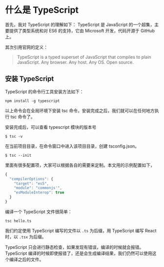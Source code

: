 # 什么是 TypeScript

首先，我对 TypeScript 的理解如下：
TypeScript 是 JavaScript 的一个超集，主要提供了类型系统和对 ES6 的支持，它由 Microsoft 开发，代码开源于 GitHub 上。

其次引用官网的定义：

> TypeScript is a typed superset of JavaScript that compiles to plain JavaScript. Any browser. Any host. Any OS. Open source.

## 安装 TypeScript

TypeScript 的命令行工具安装方法如下：

`npm install -g typescript`

以上命令会在全局环境下安装 tsc 命令，安装完成之后，我们就可以在任何地方执行 tsc 命令了。

安装完成后，可以查看 typescript 模块的版本号

`$ tsc -v`

在当前项目目录，在命令窗口中进入该项目目录，创建 tsconfig.json。

`$ tsc --init`

里面有很多配置项，大家可以根据各自的需要来定制。本文用的示例配置如下，

```js
{
  "compilerOptions": {
    "target": "es5",
    "module": "commonjs'",
    "esModuleInterop": true
  }
}
```

编译一个 TypeScript 文件很简单：

`tsc hello.ts`

我们约定使用 TypeScript 编写的文件以 `.ts` 为后缀，用 TypeScript 编写 React 时，以 `.tsx` 为后缀。

TypeScript 只会进行静态检查，如果发现有错误，编译的时候就会报错。TypeScript 编译的时候即使报错了，还是会生成编译结果，我们仍然可以使用这个编译之后的文件。
